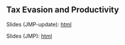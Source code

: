 ## Tax Evasion and Productivity

Slides (JMP-update): [html](https://raw.githack.com/hans-mtz/tax_evasion_productivity/main/Quarto-Slides/JMP-update.html)

Slides (JMP): [html](https://raw.githack.com/hans-mtz/tax_evasion_productivity/main/Slides/Tax-Prod.html)